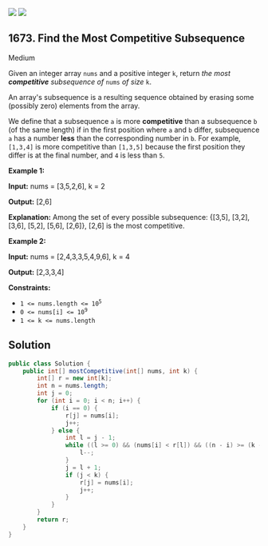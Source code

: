 [![](https://img.shields.io/github/stars/javadev/LeetCode-in-Java?label=Stars&style=flat-square)](https://github.com/javadev/LeetCode-in-Java)
[![](https://img.shields.io/github/forks/javadev/LeetCode-in-Java?label=Fork%20me%20on%20GitHub%20&style=flat-square)](https://github.com/javadev/LeetCode-in-Java/fork)

## 1673\. Find the Most Competitive Subsequence

Medium

Given an integer array `nums` and a positive integer `k`, return _the most **competitive** subsequence of_ `nums` _of size_ `k`.

An array's subsequence is a resulting sequence obtained by erasing some (possibly zero) elements from the array.

We define that a subsequence `a` is more **competitive** than a subsequence `b` (of the same length) if in the first position where `a` and `b` differ, subsequence `a` has a number **less** than the corresponding number in `b`. For example, `[1,3,4]` is more competitive than `[1,3,5]` because the first position they differ is at the final number, and `4` is less than `5`.

**Example 1:**

**Input:** nums = [3,5,2,6], k = 2

**Output:** [2,6]

**Explanation:** Among the set of every possible subsequence: {[3,5], [3,2], [3,6], [5,2], [5,6], [2,6]}, [2,6] is the most competitive.

**Example 2:**

**Input:** nums = [2,4,3,3,5,4,9,6], k = 4

**Output:** [2,3,3,4]

**Constraints:**

*   <code>1 <= nums.length <= 10<sup>5</sup></code>
*   <code>0 <= nums[i] <= 10<sup>9</sup></code>
*   `1 <= k <= nums.length`

## Solution

```java
public class Solution {
    public int[] mostCompetitive(int[] nums, int k) {
        int[] r = new int[k];
        int n = nums.length;
        int j = 0;
        for (int i = 0; i < n; i++) {
            if (i == 0) {
                r[j] = nums[i];
                j++;
            } else {
                int l = j - 1;
                while ((l >= 0) && (nums[i] < r[l]) && ((n - i) >= (k - l))) {
                    l--;
                }
                j = l + 1;
                if (j < k) {
                    r[j] = nums[i];
                    j++;
                }
            }
        }
        return r;
    }
}
```